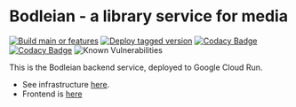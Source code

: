# Bodleian - a library service for media

[![Build main or features](https://github.com/koenighotze/bodleian/actions/workflows/build.yml/badge.svg)](https://github.com/koenighotze/bodleian/actions/workflows/build.yml)
[![Deploy tagged version](https://github.com/koenighotze/bodleian/actions/workflows/deploy-tagged-version.yml/badge.svg)](https://github.com/koenighotze/bodleian/actions/workflows/deploy-tagged-version.yml)
[![Codacy Badge](https://app.codacy.com/project/badge/Coverage/4650d0135ac14d25bada60540324e39d)](https://www.codacy.com/gh/koenighotze/bodleian/dashboard?utm_source=github.com&utm_medium=referral&utm_content=koenighotze/bodleian&utm_campaign=Badge_Coverage)
[![Codacy Badge](https://app.codacy.com/project/badge/Grade/4650d0135ac14d25bada60540324e39d)](https://www.codacy.com/gh/koenighotze/bodleian/dashboard?utm_source=github.com&amp;utm_medium=referral&amp;utm_content=koenighotze/bodleian&amp;utm_campaign=Badge_Grade)
![Known Vulnerabilities](https://snyk.io/test/github/koenighotze/bodleian/badge.svg)

This is the Bodleian backend service, deployed to Google Cloud Run.

-  See infrastructure [here](https://github.com/koenighotze/bodleian-infrastructure).
-  Frontend is [here](https://github.com/koenighotze/bodleian-frontend)
